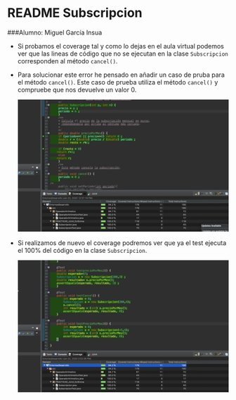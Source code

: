 README Subscripcion
===================

###Alumno: Miguel García Insua

 * Si probamos el coverage tal y como lo dejas en el aula virtual podemos ver que las lineas
 	de código que no se ejecutan en la clase `Subscripcion` corresponden al método `cancel()`.  
 		  
 	
 * Para solucionar este error he pensado en añadir un caso de pruba para el método `cancel()`.
   Este caso de prueba utiliza el método `cancel()` y compruebe que nos devuelve un valor 0.
   
   <img src="images/subscripcion.png">
     
 * Si realizamos de nuevo el coverage podremos ver que ya el test ejecuta el 100% del código
 	en la clase `Subscripcion`.
 	
 	<img src="images/tb.png">